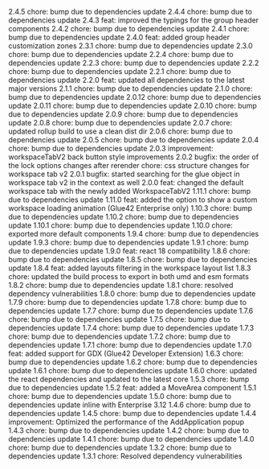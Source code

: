 2.4.5
chore: bump due to dependencies update
2.4.4
chore: bump due to dependencies update
2.4.3
feat: improved the typings for the group header components
2.4.2
chore: bump due to dependencies update
2.4.1
chore: bump due to dependencies update
2.4.0
feat: added group header customization zones
2.3.1
chore: bump due to dependencies update
2.3.0
chore: bump due to dependencies update
2.2.4
chore: bump due to dependencies update
2.2.3
chore: bump due to dependencies update
2.2.2
chore: bump due to dependencies update
2.2.1
chore: bump due to dependencies update
2.2.0
feat: updated all dependencies to the latest major versions
2.1.1
chore: bump due to dependencies update
2.1.0
chore: bump due to dependencies update
2.0.12
chore: bump due to dependencies update
2.0.11
chore: bump due to dependencies update
2.0.10
chore: bump due to dependencies update
2.0.9
chore: bump due to dependencies update
2.0.8
chore: bump due to dependencies update
2.0.7
chore: updated rollup build to use a clean dist dir
2.0.6
chore: bump due to dependencies update
2.0.5
chore: bump due to dependencies update
2.0.4
chore: bump due to dependencies update
2.0.3
improvement: workspaceTabV2 back button style improvements
2.0.2
bugfix: the order of the lock options changes after rerender 
chore: css structure changes for workspace tab v2
2.0.1
bugfix: started searching for the glue object in workspace tab v2 in the context as well
2.0.0
feat: changed the default workspace tab with the newly added WorkspaceTabV2
1.11.1
chore: bump due to dependencies update
1.11.0
feat: added the option to show a custom workspace loading animation (Glue42 Enterprise only)
1.10.3
chore: bump due to dependencies update
1.10.2
chore: bump due to dependencies update
1.10.1
chore: bump due to dependencies update
1.10.0
chore: exported more default components
1.9.4
chore: bump due to dependencies update
1.9.3
chore: bump due to dependencies update
1.9.1
chore: bump due to dependencies update
1.9.0
feat: react 18 compatibility
1.8.6
chore: bump due to dependencies update
1.8.5
chore: bump due to dependencies update
1.8.4
feat: added layouts filtering in the workspace layout list
1.8.3
chore: updated the build process to export in both umd and esm formats
1.8.2
chore: bump due to dependencies update
1.8.1
chore: resolved dependency vulnerabilities
1.8.0
chore: bump due to dependencies update
1.7.9
chore: bump due to dependencies update
1.7.8
chore: bump due to dependencies update
1.7.7
chore: bump due to dependencies update
1.7.6
chore: bump due to dependencies update
1.7.5
chore: bump due to dependencies update
1.7.4
chore: bump due to dependencies update
1.7.3
chore: bump due to dependencies update
1.7.2
chore: bump due to dependencies update
1.7.1
chore: bump due to dependencies update
1.7.0
feat: added support for GDX (Glue42 Developer Extension)
1.6.3
chore: bump due to dependencies update
1.6.2
chore: bump due to dependencies update
1.6.1
chore: bump due to dependencies update
1.6.0
chore: updated the react dependencies and updated to the latest core
1.5.3
chore: bump due to dependencies update
1.5.2
feat: added a MoveArea component
1.5.1
chore: bump due to dependencies update
1.5.0
chore: bump due to dependencies update inline with Enterprise 3.12
1.4.6
chore: bump due to dependencies update
1.4.5
chore: bump due to dependencies update
1.4.4
improvement: Optimized the performance of the AddApplication popup
1.4.3
chore: bump due to dependencies update
1.4.2
chore: bump due to dependencies update
1.4.1
chore: bump due to dependencies update
1.4.0
chore: bump due to dependencies update
1.3.2
chore: bump due to dependencies update
1.3.1
chore: Resolved dependency vulnerabilities
